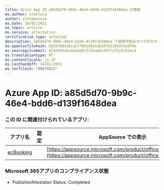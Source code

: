 ```yaml
---
title: Azure App ID a85d5d70-9b9c-46e4-bdd6-d139f1648dea の情報
ms.author: elmalova
author: elenamalova
ms.date: 10/01/2021
ms.topic: article
ms.service: attestation
certification_type: attested
description: a85d5d70-9b9c-46e4-bdd6-d139f1648dea で使用可能なすべてのセキュリティおよびコンプライアンス情報。
ms.openlocfilehash: b926f681e5cae7f001d4a1db54f6118437ebdf0e
ms.sourcegitcommit: 874e586a5a9a5eb0c5c5aae0c59f7c75c0742ec4
ms.translationtype: MT
ms.contentlocale: ja-JP
ms.lasthandoff: 10/01/2021
ms.locfileid: "60079522"
---
```

# <a name="azure-app-id-a85d5d70-9b9c-46e4-bdd6-d139f1648dea"></a>Azure App ID: a85d5d70-9b9c-46e4-bdd6-d139f1648dea


### <a name="apps-associated-with-this-id"></a>この ID に関連付けられているアプリ:
| **アプリ名** | **認定** | **AppSource での表示** |
|--------------|---------------|-----------------------|
| [ecBooking](https://docs.microsoft.com/microsoft-365-app-certification/forward/WA200002096) |  | [https://appsource.microsoft.com/product/office/WA200002096](https://appsource.microsoft.com/product/office/WA200002096) |

### <a name="microsoft-365-app-compliance-status"></a>Microsoft 365アプリのコンプライアンス状態
- PublisherAttestaton Status: Completed
